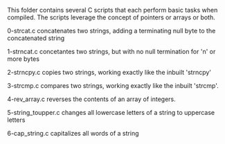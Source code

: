 This folder contains several C scripts that each perform basic tasks when compiled. The scripts leverage the concept of pointers or arrays or both.


0-strcat.c concatenates two strings, adding a terminating null byte to the concatenated string

1-strncat.c concetantes two strings, but with no null termination for 'n' or more bytes

2-strncpy.c copies two strings, working exactly like the inbuilt 'strncpy'

3-strcmp.c compares two strings, working exactly like the inbuilt 'strcmp'.

4-rev_array.c reverses the contents of an array of integers.

5-string_toupper.c changes all lowercase letters of a string to uppercase letters

6-cap_string.c capitalizes all words of a string
